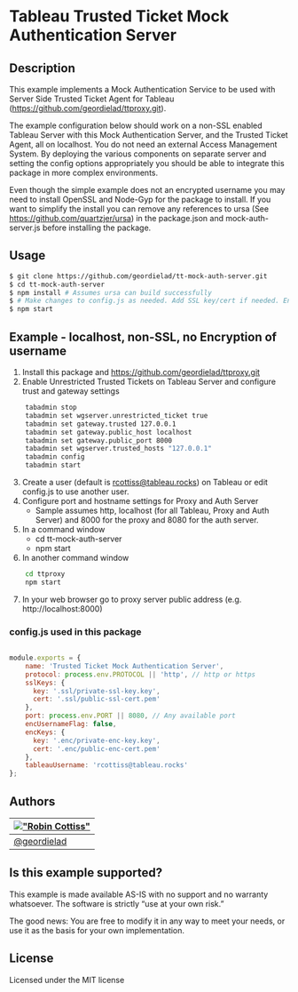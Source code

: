 # Tableau Trusted Ticket Mock Authentication Server
## Description
This example implements a Mock Authentication Service to be used with Server Side Trusted Ticket Agent for Tableau  (https://github.com/geordielad/ttproxy.git).

The example configuration below should work on a non-SSL enabled Tableau Server with this Mock Authentication Server, and the Trusted Ticket Agent, all on localhost. You do not need an external Access Management System. By deploying the various components on separate server and setting the config options appropriately you should be able to integrate this package in more complex environments.

Even though the simple example does not an encrypted username you may need to install OpenSSL and Node-Gyp for the package to install. If you want to simplify the install you can remove any references to ursa (See https://github.com/quartzjer/ursa) in the package.json and mock-auth-server.js before installing the package.

## Usage

```bash
$ git clone https://github.com/geordielad/tt-mock-auth-server.git
$ cd tt-mock-auth-server
$ npm install # Assumes ursa can build successfully
$ # Make changes to config.js as needed. Add SSL key/cert if needed. Enable Encryption of username
$ npm start
```

## Example - localhost, non-SSL, no Encryption of username

1. Install this package and https://github.com/geordielad/ttproxy.git
2. Enable Unrestricted Trusted Tickets on Tableau Server and configure trust and gateway settings
```bash
    tabadmin stop
    tabadmin set wgserver.unrestricted_ticket true
    tabadmin set gateway.trusted 127.0.0.1
    tabadmin set gateway.public_host localhost
    tabadmin set gateway.public_port 8000
    tabadmin set wgserver.trusted_hosts "127.0.0.1"
    tabadmin config
    tabadmin start
```
3. Create a user (default is rcottiss@tableau.rocks) on Tableau or edit config.js to use another user.
4. Configure port and hostname settings for Proxy and Auth Server
    - Sample assumes http, localhost (for all Tableau, Proxy and Auth Server) and 8000 for the proxy and 8080 for the auth server.
5.	In a command window
    - cd tt-mock-auth-server
    - npm start
6. In another command window
```bash
    cd ttproxy
    npm start
```
7.	In your web browser go to proxy server public address (e.g. http://localhost:8000)

### config.js used in this package

```javascript

module.exports = {
    name: 'Trusted Ticket Mock Authentication Server',
    protocol: process.env.PROTOCOL || 'http', // http or https
    sslKeys: {
      key: '.ssl/private-ssl-key.key',
      cert: '.ssl/public-ssl-cert.pem'
    },
    port: process.env.PORT || 8080, // Any available port
    encUsernameFlag: false,
    encKeys: {
      key: '.enc/private-enc-key.key',
      cert: '.enc/public-enc-cert.pem'
    },
    tableauUsername: 'rcottiss@tableau.rocks'
};

```

## Authors

| [!["Robin Cottiss"](http://gravatar.com/avatar/b7ccc70dfdbfc700d88c1ca246fa4946.png?s=60)](http://tableau.com "Robin Cottiss <rcottiss@tableau.com>") |
|---|
| [@geordielad](https://twitter.com/geordielad) |

## Is this example supported?

This example is made available AS-IS with no support and no warranty whatsoever. The software is strictly “use at your own risk.”

The good news: You are free to modify it in any way to meet your needs, or use it as the basis for your own implementation.

## License

Licensed under the MIT license
